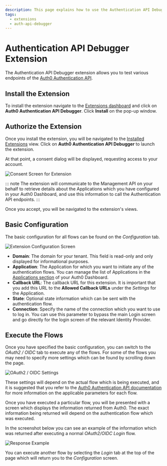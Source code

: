 ```yaml
---
description: This page explains how to use the Authentication API Debugger
tags:
  - extensions
  - auth-api-debugger
---
```


# Authentication API Debugger Extension

The Authentication API Debugger extension allows you to test various endpoints of the [Auth0 Authentication API](/api/authentication).

## Install the Extension

To install the extension navigate to the [Extensions dashboard](${manage_url}/#/extensions) and click on **Auth0 Authentication API Debugger**. Click **Install** on the pop-up window.

## Authorize the Extension

Once you install the extension, you will be navigated to the [Installed Extensions](${manage_url}/#/extensions) view. Click on **Auth0 Authentication API Debugger** to launch the extension.

At that point, a consent dialog will be displayed, requesting access to your account.

![Consent Screen for Extension](/media/articles/extensions/authentication-api-debugger/consent.png)

::: note
The extension will communicate to the Management API on your behalf to retrieve details about the Applications which you have configured in your Auth0 Dashboard, and use this information to call the Authentication API endpoints.
:::

Once you accept, you will be navigated to the extension's views.

## Basic Configuration

The basic configuration for all flows can be found on the _Configuration_ tab.

![Extension Configuration Screen](/media/articles/extensions/authentication-api-debugger/configuration.png)

* **Domain**: The domain for your tenant. This field is read-only and only displayed for informational purposes.
* **Application**: The Application for which you want to initiate any of the authentication flows. You can manage the list of Applications in the [Applications section](${manage_url}/#/applications) of your Auth0 Dashboard.
* **Callback URL**: The callback URL for this extension. It is important that you add this URL to the **Allowed Callback URLs** under the _Settings_ for the Application.
* **State**: Optional state information which can be sent with the authentication flow.
* **Connection**: Specify the name of the connection which you want to use to log in. You can use this parameter to bypass the main Login screen and go directly for the login screen of the relevant Identity Provider.

## Execute the Flows

Once you have specified the basic configuration, you can switch to the _OAuth2 / OIDC_ tab to execute any of the flows. For some of the flows you may need to specify more settings which can be found by scrolling down the page.

![OAuth2 / OIDC Settings](/media/articles/extensions/authentication-api-debugger/oauth-oidc-settings.png)

These settings will depend on the actual flow which is being executed, and it is suggested that you refer to the [Auth0 Authentication API documentation](/api/authentication) for more information on the applicable parameters for each flow.

Once you have executed a particular flow, you will be presented with a screen which displays the information returned from Auth0. The exact information being returned will depend on the authentication flow which was executed.

In the screenshot below you can see an example of the information which was returned after executing a normal _OAuth2/OIDC Login_ flow.

![Response Example](/media/articles/extensions/authentication-api-debugger/flow-executed.png)

You can execute another flow by selecting the _Login_ tab at the top of the page which will return you to the _Configuration_ screen.
